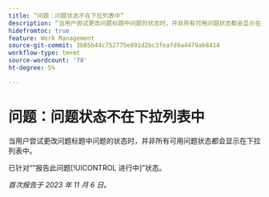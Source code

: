 ```yaml
---
title: “问题：问题状态不在下拉列表中”
description: “当用户尝试更改问题标题中问题的状态时，并非所有可用问题状态都会显示在下拉列表中。”
hidefromtoc: true
feature: Work Management
source-git-commit: 3b05b44c752775e891d2bc3feafd9a4479ab8414
workflow-type: tm+mt
source-wordcount: '78'
ht-degree: 5%

---
```



# 问题：问题状态不在下拉列表中

当用户尝试更改问题标题中问题的状态时，并非所有可用问题状态都会显示在下拉列表中。

已针对“”报告此问题[!UICONTROL 进行中]”状态。

_首次报告于 2023 年 11 月 6 日。_
